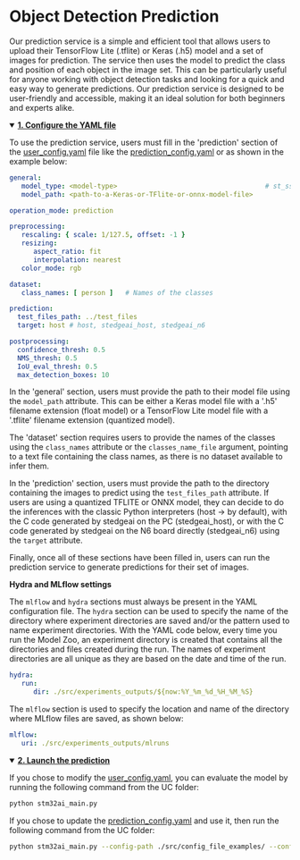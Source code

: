 # Object Detection Prediction

Our prediction service is a simple and efficient tool that allows users to upload their TensorFlow Lite (.tflite) or Keras (.h5) model and a set of images for prediction. The service then uses the model to predict the class and position of each object in the image set. This can be particularly useful for anyone working with object detection tasks and looking for a quick and easy way to generate predictions. Our prediction service is designed to be user-friendly and accessible, making it an ideal solution for both beginners and experts alike.



<details open>
<summary><a href="#1"><b>1. Configure the YAML file</b></a></summary>
<a id="1"></a>

To use the prediction service, users must fill in the 'prediction' section of the [user_config.yaml](../user_config.yaml) file like the [prediction_config.yaml](../src/config_file_examples/prediction_config.yaml) or as shown in the example below:

```yaml
general:
   model_type: <model-type>                                     # st_ssd_mobilenet_v1, ssd_mobilenet_v2_fpnlite, tiny_yolo_v2, yolo_v4, yolo_v4_tiny
   model_path: <path-to-a-Keras-or-TFlite-or-onnx-model-file>           # Path to the model to use to make predictions

operation_mode: prediction

preprocessing:
   rescaling: { scale: 1/127.5, offset: -1 }
   resizing:
      aspect_ratio: fit
      interpolation: nearest
   color_mode: rgb

dataset:
   class_names: [ person ]   # Names of the classes

prediction:
  test_files_path: ../test_files
  target: host # host, stedgeai_host, stedgeai_n6

postprocessing:
  confidence_thresh: 0.5
  NMS_thresh: 0.5
  IoU_eval_thresh: 0.5
  max_detection_boxes: 10
```

In the 'general' section, users must provide the path to their model file using the `model_path` attribute. This can be either a Keras model file with a '.h5' filename extension (float model) or a TensorFlow Lite model file with a '.tflite' filename extension (quantized model).

The 'dataset' section requires users to provide the names of the classes using the `class_names` attribute or the `classes_name_file` argument, pointing to a text file containing the class names, as there is no dataset available to infer them.


In the 'prediction' section, users must provide the path to the directory containing the images to predict using the `test_files_path` attribute. If users are using a quantized TFLITE or ONNX model, they can decide to do the inferences with the classic Python interpreters (host -> by default), with the C code generated by stedgeai on the PC (stedgeai_host), or with the C code generated by stedgeai on the N6 board directly (stedgeai_n6) using the `target` attribute.

Finally, once all of these sections have been filled in, users can run the prediction service to generate predictions for their set of images.

**Hydra and MLflow settings**

The `mlflow` and `hydra` sections must always be present in the YAML configuration file. The `hydra` section can be used to specify the name of the directory where experiment directories are saved and/or the pattern used to name experiment directories. With the YAML code below, every time you run the Model Zoo, an experiment directory is created that contains all the directories and files created during the run. The names of experiment directories are all unique as they are based on the date and time of the run.

```yaml
hydra:
   run:
      dir: ./src/experiments_outputs/${now:%Y_%m_%d_%H_%M_%S}
```

The `mlflow` section is used to specify the location and name of the directory where MLflow files are saved, as shown below:

```yaml
mlflow:
   uri: ./src/experiments_outputs/mlruns
```

</details>
<details open><summary><a href="#2"><b>2. Launch the prediction</b></a></summary><a id="2"></a>

If you chose to modify the [user_config.yaml](../user_config.yaml), you can evaluate the model by running the following command from the UC folder:

```bash
python stm32ai_main.py 
```

If you chose to update the [prediction_config.yaml](../src/config_file_examples/prediction_config.yaml) and use it, then run the following command from the UC folder:

```bash
python stm32ai_main.py --config-path ./src/config_file_examples/ --config-name prediction_config.yaml
```

</details>
